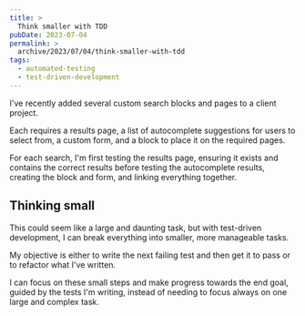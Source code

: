 ```yaml
---
title: >
  Think smaller with TDD
pubDate: 2023-07-04
permalink: >
  archive/2023/07/04/think-smaller-with-tdd
tags:
  - automated-testing
  - test-driven-development
---
```


I've recently added several custom search blocks and pages to a client project.

Each requires a results page, a list of autocomplete suggestions for users to select from, a custom form, and a block to place it on the required pages.

For each search, I'm first testing the results page, ensuring it exists and contains the correct results before testing the autocomplete results, creating the block and form, and linking everything together.

## Thinking small

This could seem like a large and daunting task, but with test-driven development, I can break everything into smaller, more manageable tasks.

My objective is either to write the next failing test and then get it to pass or to refactor what I've written.

I can focus on these small steps and make progress towards the end goal, guided by the tests I'm writing, instead of needing to focus always on one large and complex task.
